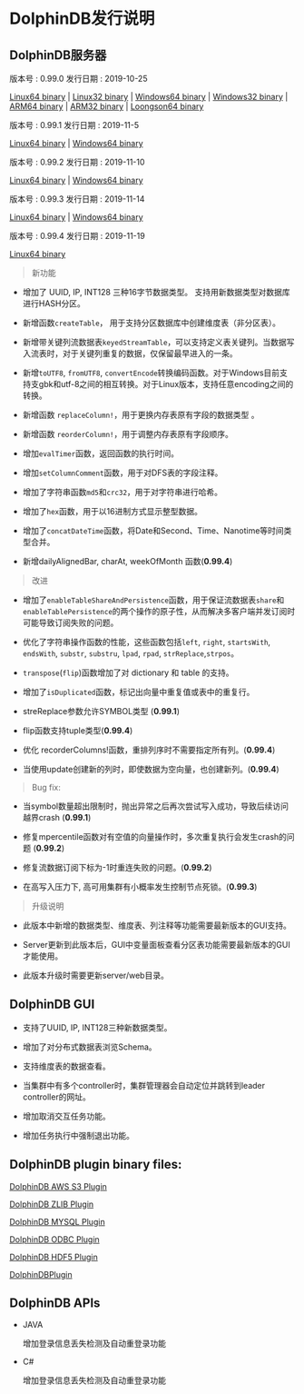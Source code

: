 # DolphinDB发行说明

## DolphinDB服务器

版本号 : 0.99.0
发行日期 : 2019-10-25

[Linux64 binary](http://www.dolphindb.com/downloads/DolphinDB_Linux64_V0.99.0.zip) | 
[Linux32 binary](http://www.dolphindb.com/downloads/DolphinDB_Linux32_V0.99.0.zip) | [Windows64 binary](http://www.dolphindb.com/downloads/DolphinDB_Win64_V0.99.0.zip) | 
[Windows32 binary](http://www.dolphindb.com/downloads/DolphinDB_Win32_V0.99.0.zip) | 
[ARM64 binary](http://www.dolphindb.com/downloads/DolphinDB_ARM64_V0.99.0.zip) | 
[ARM32 binary](http://www.dolphindb.com/downloads/DolphinDB_ARM32_V0.99.0.zip) | [Loongson64 binary](http://www.dolphindb.com/downloads/DolphinDB_Loongson64_V0.97.0.zip) 

版本号 : 0.99.1
发行日期 : 2019-11-5

[Linux64 binary](http://www.dolphindb.com/downloads/DolphinDB_Linux64_V0.99.1.zip) | [Windows64 binary](http://www.dolphindb.com/downloads/DolphinDB_Win64_V0.99.1.zip) 

版本号 : 0.99.2
发行日期 : 2019-11-10

[Linux64 binary](http://www.dolphindb.com/downloads/DolphinDB_Linux64_V0.99.2.zip) | [Windows64 binary](http://www.dolphindb.com/downloads/DolphinDB_Win64_V0.99.2.zip) 

版本号 : 0.99.3 
发行日期 : 2019-11-14

[Linux64 binary](http://www.dolphindb.com/downloads/DolphinDB_Linux64_V0.99.3.zip) | [Windows64 binary](http://www.dolphindb.com/downloads/DolphinDB_Win64_V0.99.3.zip) 

版本号 : 0.99.4 
发行日期 : 2019-11-19

[Linux64 binary](http://www.dolphindb.com/downloads/DolphinDB_Linux64_V0.99.4.zip) 


> 新功能

* 增加了 UUID, IP, INT128 三种16字节数据类型。 支持用新数据类型对数据库进行HASH分区。

* 新增函数`createTable`， 用于支持分区数据库中创建维度表（非分区表）。

* 新增带关键列流数据表`keyedStreamTable`，可以支持定义表关键列。当数据写入流表时，对于关键列重复的数据，仅保留最早进入的一条。

* 新增`toUTF8`, `fromUTF8`, `convertEncode`转换编码函数。对于Windows目前支持支gbk和utf-8之间的相互转换。对于Linux版本，支持任意encoding之间的转换。

* 新增函数 `replaceColumn!`，用于更换内存表原有字段的数据类型 。

* 新增函数 `reorderColumn!`，用于调整内存表原有字段顺序。

* 增加`evalTimer`函数，返回函数的执行时间。

* 增加`setColumnComment`函数，用于对DFS表的字段注释。

* 增加了字符串函数`md5`和`crc32`，用于对字符串进行哈希。

* 增加了`hex`函数，用于以16进制方式显示整型数据。
 
* 增加了`concatDateTime`函数，将Date和Second、Time、Nanotime等时间类型合并。

* 新增dailyAlignedBar, charAt, weekOfMonth 函数(**0.99.4**)



> 改进

* 增加了`enableTableShareAndPersistence`函数，用于保证流数据表`share`和`enableTablePersistence`的两个操作的原子性，从而解决多客户端并发订阅时可能导致订阅失败的问题。

* 优化了字符串操作函数的性能，这些函数包括`left`, `right`, `startsWith`, `endsWith`, `substr`, `substru`, `lpad`, `rpad`, `strReplace`,`strpos`。
 
* `transpose`(`flip`)函数增加了对 dictionary 和 table 的支持。

* 增加了`isDuplicated`函数，标记出向量中重复值或表中的重复行。

* streReplace参数允许SYMBOL类型 (**0.99.1**)

* flip函数支持tuple类型(**0.99.4**)

* 优化 recorderColumns!函数，重排列序时不需要指定所有列。(**0.99.4**)

* 当使用update创建新的列时，即使数据为空向量，也创建新列。(**0.99.4**)

> Bug fix:

* 当symbol数量超出限制时，抛出异常之后再次尝试写入成功，导致后续访问越界crash (**0.99.1**)

* 修复mpercentile函数对有空值的向量操作时，多次重复执行会发生crash的问题 (**0.99.2**)

* 修复流数据订阅下标为-1时重连失败的问题。(**0.99.2**)

* 在高写入压力下, 高可用集群有小概率发生控制节点死锁。(**0.99.3**)


> 升级说明

* 此版本中新增的数据类型、维度表、列注释等功能需要最新版本的GUI支持。
 
* Server更新到此版本后，GUI中变量面板查看分区表功能需要最新版本的GUI才能使用。

* 此版本升级时需要更新server/web目录。

## DolphinDB GUI

* 支持了UUID, IP, INT128三种新数据类型。

* 增加了对分布式数据表浏览Schema。

* 支持维度表的数据查看。

* 当集群中有多个controller时，集群管理器会自动定位并跳转到leader controller的网址。

* 增加取消交互任务功能。

* 增加任务执行中强制退出功能。

## DolphinDB plugin binary files:

[DolphinDB AWS S3 Plugin](http://www.dolphindb.com/downloads/AWSS3_V0.99.0.zip)

[DolphinDB ZLIB Plugin](http://www.dolphindb.com/downloads/ZLIB_V0.99.0.zip)

[DolphinDB MYSQL Plugin](http://www.dolphindb.com/downloads/MYSQL_V0.99.0.zip)

[DolphinDB ODBC Plugin](http://www.dolphindb.com/downloads/ODBC_V0.99.0.zip)

[DolphinDB HDF5 Plugin](http://www.dolphindb.com/downloads/HDF5_V0.99.0.zip)

[DolphinDBPlugin](https://github.com/dolphindb/release/raw/master/0.98/DolphinDB_Plugin_V0.99.0_src.zip)

## DolphinDB APIs

* JAVA

    增加登录信息丢失检测及自动重登录功能
    
* C# 

    增加登录信息丢失检测及自动重登录功能

